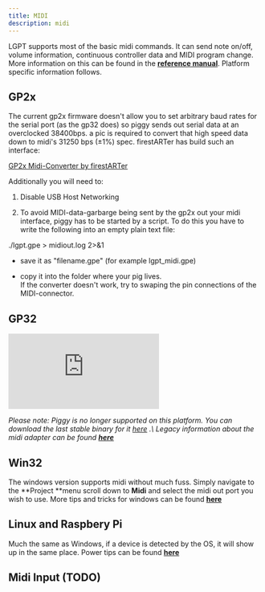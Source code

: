 ```yaml
---
title: MIDI
description: midi
---
```


LGPT supports most of the basic midi commands. It can send note on/off, volume information, continuous controller data and MIDI program change. More information on this can be found in the **[reference manual](https://wiki.littlegptracker.com/doku.php?id=lgpt:reference_manual#commands "lgpt:reference_manual")**. Platform specific information follows.

## GP2x

The current gp2x firmware doesn't allow you to set arbitrary baud rates for the serial port (as the gp32 does) so piggy sends out serial data at an overclocked 38400bps. a pic is required to convert that high speed data down to midi's 31250 bps (±1%) spec. firestARTer has build such an interface:

[GP2x Midi-Converter by firestARTer](http://www.firestarter-music.de/gp2x "http://www.firestarter-music.de/gp2x")

Additionally you will need to:

1.  Disable USB Host Networking

2.  To avoid MIDI-data-garbarge being sent by the gp2x out your midi interface, piggy has to be started by a script. To do this you have to write the following into an empty plain text file:

./lgpt.gpe > midiout.log 2>&1

-   save it as "filename.gpe" (for example lgpt_midi.gpe)

-   copy it into the folder where your pig lives.\
If the converter doesn't work, try to swaping the pin connections of the MIDI-connector.

## GP32

[![static.flickr.com_49_134601318_bd8935a03c_m.jpg](https://wiki.littlegptracker.com/lib/exe/fetch.php?tok=769215&media=http%3A%2F%2Fstatic.flickr.com%2F49%2F134601318_bd8935a03c_m.jpg "static.flickr.com_49_134601318_bd8935a03c_m.jpg")](https://wiki.littlegptracker.com/lib/exe/fetch.php?tok=769215&media=http%3A%2F%2Fstatic.flickr.com%2F49%2F134601318_bd8935a03c_m.jpg "http://static.flickr.com/49/134601318_bd8935a03c_m.jpg")

_Please note: Piggy is no longer supported on this platform. You can download the last stable binary for it [here](http://www.littlegptracker.com/lgpt_GP32.zip "http://www.littlegptracker.com/lgpt_GP32.zip") .\
Legacy information about the midi adapter can be found **[here](https://wiki.littlegptracker.com/doku.php?id=lgpt:dfs_midi_cable "lgpt:dfs_midi_cable")**_

## Win32

The windows version supports midi without much fuss. Simply navigate to the **Project **menu scroll down to **Midi** and select the midi out port you wish to use. More tips and tricks for windows can be found **[here](https://wiki.littlegptracker.com/doku.php?id=lgpt:win_midi "lgpt:win_midi")**

## Linux and Raspbery Pi

Much the same as Windows, if a device is detected by the OS, it will show up in the same place. Power tips can be found **[here](https://wiki.littlegptracker.com/doku.php?id=lgpt:unix_midi "lgpt:unix_midi")**

## Midi Input (TODO)
